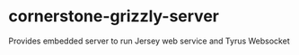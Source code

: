 # cornerstone-grizzly-server
Provides embedded server to run Jersey web service and Tyrus Websocket
